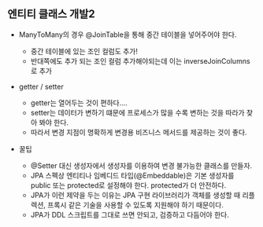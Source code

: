 ## 엔티티 클래스 개발2
- ManyToMany의 경우 @JoinTable을 통해 중간 테이블을 넣어주어야 한다.
  - 중간 테이블에 있는 조인 컬럼도 추가!
  - 반대쪽에도 추가 되는 조인 컬럼 추가해야되는데 이는 inverseJoinColumns로 추가
- getter / setter
  - getter는 열어두는 것이 편하다....
  - setter는 데이터가 변하기 떄문에 프로세스가 많을 수록 변하는 것을 따라가 찾아 봐야 한다.
  - 따라서 변경 지점이 명확하게 변경용 비즈니스 메서드를 제공하는 것이 좋다.
  
- 꿀팁
  - @Setter 대신 생성자에서 생성자를 이용하여 변경 불가능한 클래스를 만들자.
  - JPA 스펙상 엔티티나 임베디드 타입(@Embeddable)은 기본 생성자를 public 또는 protected로 설정해야 한다. protected가 더 안전하다.
  - JPA가 이런 제약을 두는 이유는 JPA 구현 라이브러리가 객체를 생성할 때 리플렉션, 프록시 같은 기술을 사용할 수 있도록 지원해야 하기 때문이다.
  - JPA가 DDL 스크립트를 그대로 쓰면 안되고, 검증하고 다듬어야 한다.      